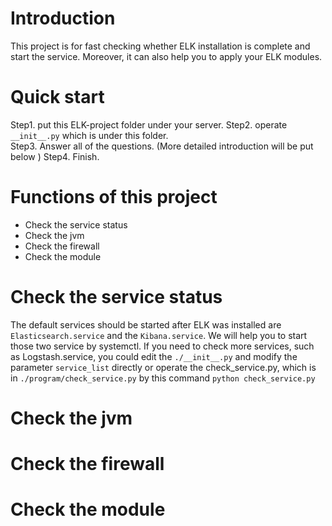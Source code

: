 # Introduction
This project is for fast checking whether ELK installation is complete and start the service. 
Moreover, it can also help you to apply your ELK modules. 

# Quick start
Step1. put this ELK-project folder under your server. 
Step2. operate `__init__.py` which is under this folder.  
Step3. Answer all of the questions. (More detailed introduction will be put below ) 
Step4. Finish.  

# Functions of this project
* Check the service status  
* Check the jvm 
* Check the firewall  
* Check the module  

# Check the service status
The default services should be started after ELK was installed are `Elasticsearch.service` and the `Kibana.service`. We will help you to start those two service by systemctl. 
If you need to check more services, such as Logstash.service, you could edit the `./__init__.py` and modify the parameter `service_list` directly or operate the check_service.py, which is in `./program/check_service.py` by this command `python check_service.py`

# Check the jvm


# Check the firewall 


# Check the module
